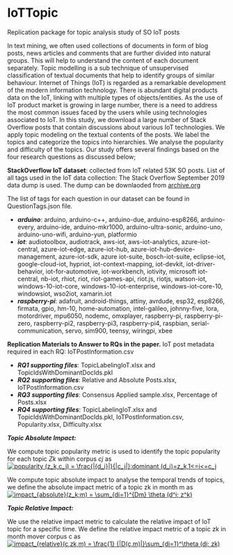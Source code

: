 # IoTTopic
Replication package for topic analysis study of SO IoT posts

In text mining, we often used collections of documents in form of blog posts, news articles and comments that are further divided into natural groups. This will help to understand the content of each document separately. Topic modelling is a sub technique of unsupervised classification of textual documents that help to identify groups of similar behaviour.
Internet of Things (IoT) is regarded as a remarkable development of the modern information technology. There is abundant digital products data on the IoT, linking with multiple types of objects/entities. As the use of IoT product market is growing in large number, there is a need to address the most common issues faced by the users while using technologies associated to IoT. In this study, we download a large number of Stack Overflow posts that contain discussions about various IoT technologies. We apply topic modeling on the textual contents of the posts. We label the topics and categorize the topics into hierarchies. We analyse the popularity and difficulty of the topics. 
Our study offers several findings based on the four research questions as discussed below;

**StackOverflow IoT dataset**: collected from IoT related 53K SO posts. List of all tags used in the IoT data collection:
The Stack Overflow September 2019 data dump is used. The dump can be downlaoded from [archive.org](https://archive.org/details/stackexchange)

The list of tags for each question in our dataset can be found in QuestionTags.json file.

- ***arduino***: arduino, arduino-c++, arduino-due, arduino-esp8266, arduino-every, arduino-ide, arduino-mkr1000, arduino-ultra-sonic, arduino-uno, arduino-uno-wifi, arduino-yun, platformio
- ***iot***: audiotoolbox, audiotrack, aws-iot, aws-iot-analytics, azure-iot-central, azure-iot-edge, azure-iot-hub, azure-iot-hub-device-management, azure-iot-sdk, azure iot-suite, bosch-iot-suite, eclipse-iot, google-cloud-iot, hypriot, iot-context-mapping, iot-devkit, iot-driver-behavior, iot-for-automotive, iot-workbench, iotivity, microsoft iot-central, nb-iot, rhiot, riot, riot-games-api, riot.js, riotjs, watson-iot, windows-10-iot-core, windows-10-iot-enterprise, windows-iot-core-10, windowsiot, wso2iot, xamarin.iot
- ***raspberry-pi***: adafruit, android-things, attiny, avrdude, esp32, esp8266, firmata, gpio, hm-10, home-automation, intel-galileo, johnny-five, lora, motordriver, mpu6050, nodemc, omxplayer, raspberry-pi, raspberry-pi-zero, raspberry-pi2, raspberry-pi3, raspberry-pi4, raspbian, serial-communication, servo, sim900, teensy, wiringpi, xbee

**Replication Materials to Answer to RQs in the paper.**
IoT post metadata required in each RQ: IoTPostInformation.csv

- ***RQ1 supporting files***: TopicLabelingIoT.xlsx and TopicIdsWithDominantDocIds.pkl
- ***RQ2 supporting files***: Relative and Absolute Posts.xlsx, IoTPostInformation.csv
- ***RQ3 supporting files***: Consensus Applied sample.xlsx, Percentage of Posts.xlsx 
- ***RQ4 supporting files***: TopicLabelingIoT.xlsx and TopicIdsWithDominantDocIds.pkl, IoTPostInformation.csv, Popularity.xlsx, Difficulty.xlsx

**_Topic Absolute Impact:_** 

We compute topic popularity metric is used  to identify the topic popularity for each topic _Zk_ within corpus _cj_ as
<a href="https://www.codecogs.com/eqnedit.php?latex=popularity&space;(z_k,c_j)&space;=&space;\frac{|{d_i}|}{|c_j|}:dominant&space;(d_i)=z_k,1<=i<=c_j" target="_blank"><img src="https://latex.codecogs.com/gif.latex?popularity&space;(z_k,c_j)&space;=&space;\frac{|{d_i}|}{|c_j|}:dominant&space;(d_i)=z_k,1<=i<=c_j" title="popularity (z_k,c_j) = \frac{|{d_i}|}{|c_j|}:dominant (d_i)=z_k,1<=i<=c_j" /></a>

We compute topic absolute impact  to analyse the temporal trends of topics, we define the absolute impact metric of a topic zk in month m as
<a 
href="https://www.codecogs.com/eqnedit.php?latex=impact_{absolute}(z_k;m)&space;=&space;\sum_{di=1}^{Dm}&space;\theta&space;(d^i;&space;z^k)" target="_blank"><img src="https://latex.codecogs.com/gif.latex?impact_{absolute}(z_k;m)&space;=&space;\sum_{di=1}^{Dm}&space;\theta&space;(d^i;&space;z^k)" title="impact_{absolute}(z_k;m) = \sum_{di=1}^{Dm} \theta (d^i; z^k)" /></a>

**_Topic Relative Impact:_**

We  use  the  relative  impact  metric to  calculate  the  relative  impact  of  IoT  topic  for  a  specific  time. We define the relative impact metric of a topic zk in month mover corpus c as
<a href="https://www.codecogs.com/eqnedit.php?latex=impact_{relative}(c,zk,m)&space;=&space;\frac{1}&space;{|D(c,m)|}\sum_{di=1}^\theta&space;(di;&space;zk)" target="_blank"><img src="https://latex.codecogs.com/gif.latex?impact_{relative}(c,zk,m)&space;=&space;\frac{1}&space;{|D(c,m)|}\sum_{di=1}^\theta&space;(di;&space;zk)" title="impact_{relative}(c,zk,m) = \frac{1} {|D(c,m)|}\sum_{di=1}^\theta (di; zk)" /></a>
